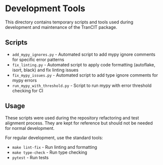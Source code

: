 # Development Tools

This directory contains temporary scripts and tools used during development and maintenance of the TranCIT package.

## Scripts

- `add_mypy_ignores.py` - Automated script to add mypy ignore comments for specific error patterns
- `fix_linting.py` - Automated script to apply code formatting (autoflake, isort, black) and fix linting issues  
- `fix_mypy_issues.py` - Automated script to add type ignore comments for mypy errors
- `run_mypy_with_threshold.py` - Script to run mypy with error threshold checking for CI

## Usage

These scripts were used during the repository refactoring and test alignment process. They are kept for reference but should not be needed for normal development.

For regular development, use the standard tools:
- `make lint-fix` - Run linting and formatting
- `make type-check` - Run type checking
- `pytest` - Run tests
